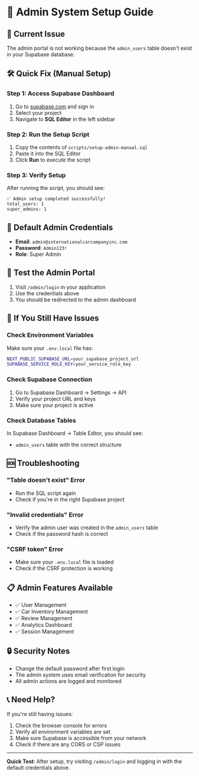 # 🔐 Admin System Setup Guide

## 🚨 Current Issue
The admin portal is not working because the `admin_users` table doesn't exist in your Supabase database.

## 🛠️ Quick Fix (Manual Setup)

### Step 1: Access Supabase Dashboard
1. Go to [supabase.com](https://supabase.com) and sign in
2. Select your project
3. Navigate to **SQL Editor** in the left sidebar

### Step 2: Run the Setup Script
1. Copy the contents of `scripts/setup-admin-manual.sql`
2. Paste it into the SQL Editor
3. Click **Run** to execute the script

### Step 3: Verify Setup
After running the script, you should see:
```
✅ Admin setup completed successfully!
total_users: 1
super_admins: 1
```

## 🔑 Default Admin Credentials
- **Email**: `admin@internationalcarcompanyinc.com`
- **Password**: `Admin123!`
- **Role**: Super Admin

## 🚀 Test the Admin Portal
1. Visit `/admin/login` in your application
2. Use the credentials above
3. You should be redirected to the admin dashboard

## 🔧 If You Still Have Issues

### Check Environment Variables
Make sure your `.env.local` file has:
```bash
NEXT_PUBLIC_SUPABASE_URL=your_supabase_project_url
SUPABASE_SERVICE_ROLE_KEY=your_service_role_key
```

### Check Supabase Connection
1. Go to Supabase Dashboard → Settings → API
2. Verify your project URL and keys
3. Make sure your project is active

### Check Database Tables
In Supabase Dashboard → Table Editor, you should see:
- `admin_users` table with the correct structure

## 🆘 Troubleshooting

### "Table doesn't exist" Error
- Run the SQL script again
- Check if you're in the right Supabase project

### "Invalid credentials" Error
- Verify the admin user was created in the `admin_users` table
- Check if the password hash is correct

### "CSRF token" Error
- Make sure your `.env.local` file is loaded
- Check if the CSRF protection is working

## 📋 Admin Features Available
- ✅ User Management
- ✅ Car Inventory Management
- ✅ Review Management
- ✅ Analytics Dashboard
- ✅ Session Management

## 🔒 Security Notes
- Change the default password after first login
- The admin system uses email verification for security
- All admin actions are logged and monitored

## 📞 Need Help?
If you're still having issues:
1. Check the browser console for errors
2. Verify all environment variables are set
3. Make sure Supabase is accessible from your network
4. Check if there are any CORS or CSP issues

---

**Quick Test**: After setup, try visiting `/admin/login` and logging in with the default credentials above.
